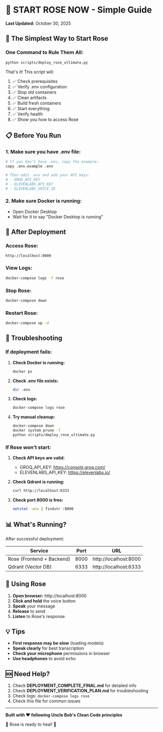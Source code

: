 # 🌹 START ROSE NOW - Simple Guide

**Last Updated:** October 30, 2025

## 🎯 The Simplest Way to Start Rose

### One Command to Rule Them All:

```bash
python scripts/deploy_rose_ultimate.py
```

That's it! This script will:
1. ✅ Check prerequisites
2. ✅ Verify .env configuration
3. ✅ Stop old containers
4. ✅ Clean artifacts
5. ✅ Build fresh containers
6. ✅ Start everything
7. ✅ Verify health
8. ✅ Show you how to access Rose

## 📋 Before You Run

### 1. Make sure you have .env file:
```bash
# If you don't have .env, copy the example:
copy .env.example .env

# Then edit .env and add your API keys:
# - GROQ_API_KEY
# - ELEVENLABS_API_KEY
# - ELEVENLABS_VOICE_ID
```

### 2. Make sure Docker is running:
- Open Docker Desktop
- Wait for it to say "Docker Desktop is running"

## 🚀 After Deployment

### Access Rose:
```
http://localhost:8000
```

### View Logs:
```bash
docker-compose logs -f rose
```

### Stop Rose:
```bash
docker-compose down
```

### Restart Rose:
```bash
docker-compose up -d
```

## 🔧 Troubleshooting

### If deployment fails:

1. **Check Docker is running:**
   ```bash
   docker ps
   ```

2. **Check .env file exists:**
   ```bash
   dir .env
   ```

3. **Check logs:**
   ```bash
   docker-compose logs rose
   ```

4. **Try manual cleanup:**
   ```bash
   docker-compose down
   docker system prune -f
   python scripts/deploy_rose_ultimate.py
   ```

### If Rose won't start:

1. **Check API keys are valid:**
   - GROQ_API_KEY: https://console.groq.com/
   - ELEVENLABS_API_KEY: https://elevenlabs.io/

2. **Check Qdrant is running:**
   ```bash
   curl http://localhost:6333
   ```

3. **Check port 8000 is free:**
   ```bash
   netstat -ano | findstr :8000
   ```

## 📊 What's Running?

After successful deployment:

| Service | Port | URL |
|---------|------|-----|
| Rose (Frontend + Backend) | 8000 | http://localhost:8000 |
| Qdrant (Vector DB) | 6333 | http://localhost:6333 |

## 🎤 Using Rose

1. **Open browser:** http://localhost:8000
2. **Click and hold** the voice button
3. **Speak** your message
4. **Release** to send
5. **Listen** to Rose's response

## 💡 Tips

- **First response may be slow** (loading models)
- **Speak clearly** for best transcription
- **Check your microphone** permissions in browser
- **Use headphones** to avoid echo

## 🆘 Need Help?

1. Check **DEPLOYMENT_COMPLETE_FINAL.md** for detailed info
2. Check **DEPLOYMENT_VERIFICATION_PLAN.md** for troubleshooting
3. Check logs: `docker-compose logs rose`
4. Check this file for common issues

---

**Built with ❤️ following Uncle Bob's Clean Code principles**

🌹 Rose is ready to heal! 🌹
